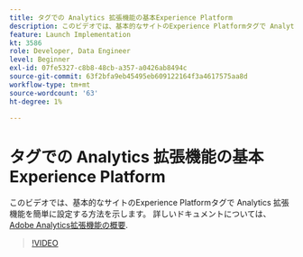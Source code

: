 ```yaml
---
title: タグでの Analytics 拡張機能の基本Experience Platform
description: このビデオでは、基本的なサイトのExperience Platformタグで Analytics 拡張機能を簡単に設定する方法を示します。
feature: Launch Implementation
kt: 3586
role: Developer, Data Engineer
level: Beginner
exl-id: 07fe5327-c8b8-48cb-a357-a0426ab8494c
source-git-commit: 63f2bfa9eb45495eb609122164f3a4617575aa8d
workflow-type: tm+mt
source-wordcount: '63'
ht-degree: 1%

---
```


# タグでの Analytics 拡張機能の基本Experience Platform

このビデオでは、基本的なサイトのExperience Platformタグで Analytics 拡張機能を簡単に設定する方法を示します。 詳しいドキュメントについては、 [Adobe Analytics拡張機能の概要](https://experienceleague.adobe.com/docs/experience-platform/tags/extensions/client/analytics/overview.html?lang=ja).

>[!VIDEO](https://video.tv.adobe.com/v/28751/?quality=12&learn=on)
